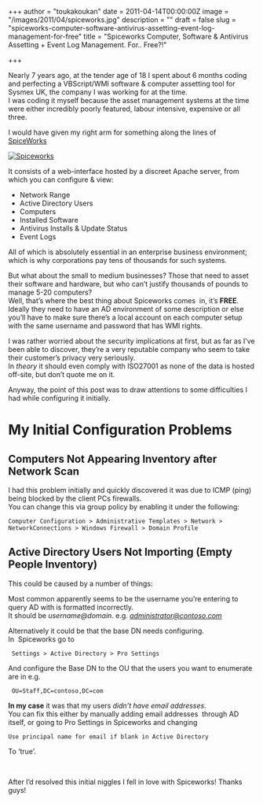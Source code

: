 +++
author = "toukakoukan"
date = 2011-04-14T00:00:00Z
image = "/images/2011/04/spiceworks.jpg"
description = ""
draft = false
slug = "spiceworks-computer-software-antivirus-assetting-event-log-management-for-free"
title = "Spiceworks Computer, Software & Antivirus Assetting + Event Log Management. For.. Free?!"

+++

Nearly 7 years ago, at the tender age of 18 I spent about 6 months coding and perfecting a VBScript/WMI software & computer assetting tool for Sysmex UK, the company I was working for at the time.  
 I was coding it myself because the asset management systems at the time were either incredibly poorly featured, labour intensive, expensive or all three.

I would have given my right arm for something along the lines of [SpiceWorks ](http://www.spiceworks.com "Spiceworks - Software and Computer Management")

[![](/images//2011/04/spiceworks.jpg?w=300 "Spiceworks")](/images//2011/04/spiceworks.jpg)

[](/images//2011/04/spiceworks.jpg)It consists of a web-interface hosted by a discreet Apache server, from which you can configure & view:

- Network Range
- Active Directory Users
- Computers
- Installed Software
- Antivirus Installs & Update Status
- Event Logs

All of which is absolutely essential in an enterprise business environment; which is why corporations pay tens of thousands for such systems.

But what about the small to medium businesses? Those that need to asset their software and hardware, but who can’t justify thousands of pounds to manage 5-20 computers?  
 Well, that’s where the best thing about Spiceworks comes  in, it’s **FREE**.  
 Ideally they need to have an AD environment of some description or else you’ll have to make sure there’s a local account on each computer setup with the same username and password that has WMI rights.

I was rather worried about the security implications at first, but as far as I’ve been able to discover, they’re a very reputable company who seem to take their customer’s privacy very seriously.  
 In *theory* it should even comply with ISO27001 as none of the data is hosted off-site, but don’t quote me on it.

Anyway, the point of this post was to draw attentions to some difficulties I had while configuring it initially.


# My Initial Configuration Problems


## Computers Not Appearing Inventory after Network Scan

I had this problem initially and quickly discovered it was due to ICMP (ping) being blocked by the client PCs firewalls.  
 You can change this via group policy by enabling it under the following:

`Computer Configuration > Administrative Templates > Network > NetworkConnections > Windows Firewall > Domain Profile`


## Active Directory Users Not Importing (Empty People Inventory)

This could be caused by a number of things:

Most common apparently seems to be the username you’re entering to query AD with is formatted incorrectly.  
 It should be *username@domain*. e.g. *administrator@contoso.com*

Alternatively it could be that the base DN needs configuring.  
 In  Spiceworks go to

` Settings > Active Directory > Pro Settings`

And configure the Base DN to the OU that the users you want to enumerate are in e.g.

` OU=Staff,DC=contoso,DC=com`

**In my case** it was that my users *didn’t have email addresses*.  
 You can fix this either by manually adding email addresses  through AD itself, or going to Pro Settings in Spiceworks and changing

`Use principal name for email if blank in Active Directory`

To ‘true’.

 

After I’d resolved this initial niggles I fell in love with Spiceworks! Thanks guys!

